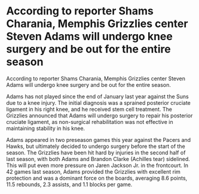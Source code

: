 # According to reporter Shams Charania, Memphis Grizzlies center Steven Adams will undergo knee surgery and be out for the entire season 
 According to reporter Shams Charania, Memphis Grizzlies center Steven Adams will undergo knee surgery and be out for the entire season.

Adams has not played since the end of January last year against the Suns due to a knee injury. The initial diagnosis was a sprained posterior cruciate ligament in his right knee, and he received stem cell treatment. The Grizzlies announced that Adams will undergo surgery to repair his posterior cruciate ligament, as non-surgical rehabilitation was not effective in maintaining stability in his knee.

Adams appeared in two preseason games this year against the Pacers and Hawks, but ultimately decided to undergo surgery before the start of the season. The Grizzlies have been hit hard by injuries in the second half of last season, with both Adams and Brandon Clarke (Achilles tear) sidelined. This will put even more pressure on Jaren Jackson Jr. in the frontcourt. In 42 games last season, Adams provided the Grizzlies with excellent rim protection and was a dominant force on the boards, averaging 8.6 points, 11.5 rebounds, 2.3 assists, and 1.1 blocks per game. 